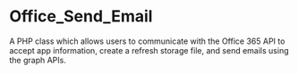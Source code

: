 # Office_Send_Email
 A PHP class which allows users to communicate with the Office 365 API to accept app information, create a refresh storage file, and send emails using the graph APIs.
